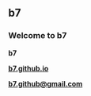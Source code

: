 ## **b7**
### **Welcome to b7**
**b7**

**<a href="https://b7.github.io/">b7.github.io</a>**

**<a href="mailyo:b7.github@gmail.com">b7.github@gmail.com</a>**
